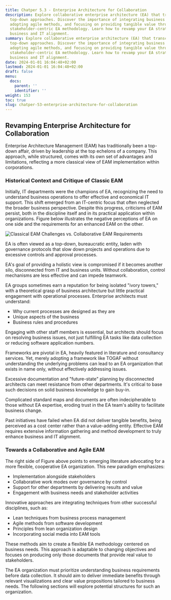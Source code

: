 ```yaml
---
title: Chatper 5.3 - Enterprise Architecture for Collaboration
description: Explore collaborative enterprise architecture (EA) that transcends traditional
  top-down approaches. Discover the importance of integrating business knowledge,
  adopting agile methods, and focusing on providing tangible value through a flexible,
  stakeholder-centric EA methodology. Learn how to revamp your EA strategy to enhance
  business and IT alignment.
summary: Explore collaborative enterprise architecture (EA) that transcends traditional
  top-down approaches. Discover the importance of integrating business knowledge,
  adopting agile methods, and focusing on providing tangible value through a flexible,
  stakeholder-centric EA methodology. Learn how to revamp your EA strategy to enhance
  business and IT alignment.
date: 2024-01-01 16:04:48+02:00
lastmod: 2024-01-01 16:04:48+02:00
draft: false
menu:
  docs:
    parent: ''
    identifier: ''
weight: 153
toc: true
slug: chatper-53-enterprise-architecture-for-collaboration
---
```



## Revamping Enterprise Architecture for Collaboration

Enterprise Architecture Management (EAM) has traditionally been a top-down affair, driven by leadership at the top echelons of a company. This approach, while structured, comes with its own set of advantages and limitations, reflecting a more classical view of EAM implementation within corporations.

### Historical Context and Critique of Classic EAM
Initially, IT departments were the champions of EA, recognizing the need to understand business operations to offer effective and economical IT support. This shift emerged from an IT-centric focus that often neglected the broader business perspective. Despite this progress, criticisms of EAM persist, both in the discipline itself and in its practical application within organizations. Figure below illustrates the negative perceptions of EA on one side and the requirements for an enhanced EAM on the other.


![Classical EAM Challenges vs. Collaborative EAM Requirements](https://cdn.sa.net/2024/02/05/w4be6agHNzMUuOx.png)

EA is often viewed as a top-down, bureaucratic entity, laden with governance protocols that slow down projects and operations due to excessive controls and approval processes.

EA's goal of providing a holistic view is compromised if it becomes another silo, disconnected from IT and business units. Without collaboration, control mechanisms are less effective and can impede teamwork.

EA groups sometimes earn a reputation for being isolated "ivory towers," with a theoretical grasp of business architecture but little practical engagement with operational processes. Enterprise architects must understand:

- Why current processes are designed as they are
- Unique aspects of the business
- Business rules and procedures

Engaging with other staff members is essential, but architects should focus on resolving business issues, not just fulfilling EA tasks like data collection or reducing software application numbers.

Frameworks are pivotal in EA, heavily featured in literature and consultancy services. Yet, merely adopting a framework like TOGAF without understanding the underlying problems can lead to an EA organization that exists in name only, without effectively addressing issues.

Excessive documentation and "future-state" planning by disconnected architects can meet resistance from other departments. It's critical to base such decisions on solid business knowledge to gain buy-in.

Complicated standard maps and documents are often indecipherable to those without EA expertise, eroding trust in the EA team's ability to facilitate business change.

Past initiatives have failed when EA did not deliver tangible benefits, being perceived as a cost center rather than a value-adding entity. Effective EAM requires extensive information gathering and method development to truly enhance business and IT alignment.

### Towards a Collaborative and Agile EAM

The right side of Figure above points to emerging literature advocating for a more flexible, cooperative EA organization. This new paradigm emphasizes:

- Implementation alongside stakeholders
- Collaborative work modes over governance by control
- Support for other departments by delivering results and value
- Engagement with business needs and stakeholder activities

Innovative approaches are integrating techniques from other successful disciplines, such as:

- Lean techniques from business process management
- Agile methods from software development
- Principles from lean organization design
- Incorporating social media into EAM tools

These methods aim to create a flexible EA methodology centered on business needs. This approach is adaptable to changing objectives and focuses on producing only those documents that provide real value to stakeholders.

The EA organization must prioritize understanding business requirements before data collection. It should aim to deliver immediate benefits through relevant visualizations and clear value propositions tailored to business needs. The following sections will explore potential structures for such an organization.